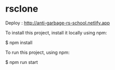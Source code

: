 # rsclone

Deploy : http://anti-garbage-rs-school.netlify.app

To install this project, install it locally using npm:

$ npm install

To run this project, using npm:

$ npm run start
